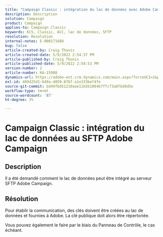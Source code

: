 ```yaml
---
title: "Campaign Classic : intégration du lac de données avec Adobe Campaign SFTP"
description: Description
solution: Campaign
product: Campaign
applies-to: Campaign Classic
keywords: KCS, Classic, ACC, lac de données, SFTP
resolution: Resolution
internal-notes: E-000171688
bug: false
article-created-by: Craig Thonis
article-created-date: 5/9/2022 2:54:37 PM
article-published-by: Craig Thonis
article-published-date: 5/9/2022 2:58:53 PM
version-number: 2
article-number: KA-15980
dynamics-url: https://adobe-ent.crm.dynamics.com/main.aspx?forceUCI=1&pagetype=entityrecord&etn=knowledgearticle&id=537447ec-a7cf-ec11-a7b5-00224809c196
exl-id: 469425d1-649a-4859-876f-a1e333bef4fe
source-git-commit: bd49fbd51210aae11b5b1084b7ffcf3a8fbd0d5e
workflow-type: tm+mt
source-wordcount: '87'
ht-degree: 3%

---
```


# Campaign Classic : intégration du lac de données au SFTP Adobe Campaign

## Description


Il a été demandé comment le lac de données peut être intégré au serveur SFTP Adobe Campaign.


## Résolution


Pour établir la communication, des clés doivent être créées au lac de données et fournies à Adobe. La clé publique doit alors être répertoriée.



Vous pouvez également le faire par le biais du Panneau de Contrôle, le cas échéant.
